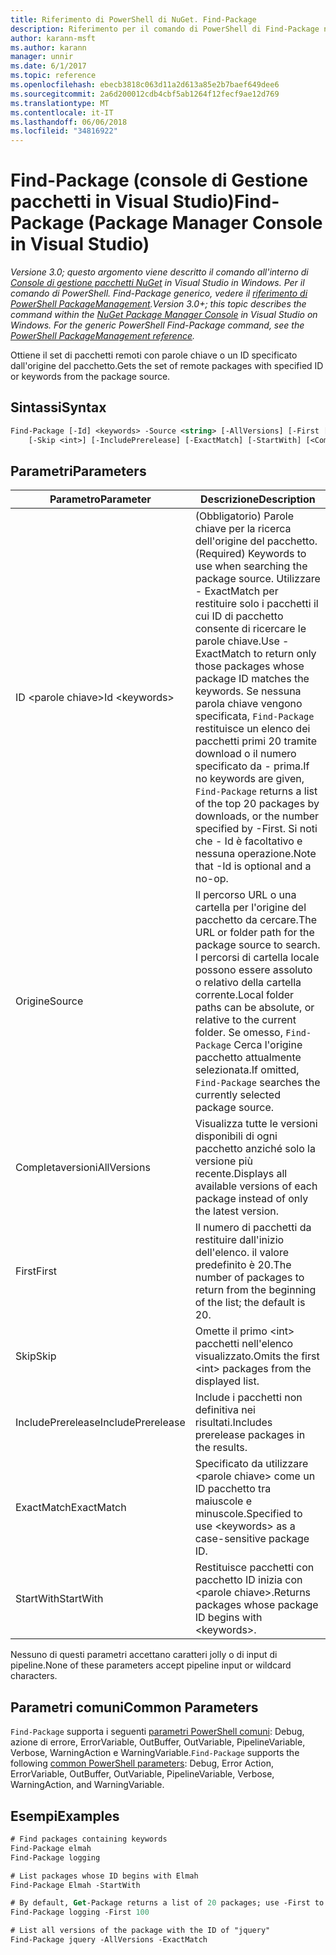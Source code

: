 ```yaml
---
title: Riferimento di PowerShell di NuGet. Find-Package
description: Riferimento per il comando di PowerShell di Find-Package nella Console di gestione pacchetti NuGet in Visual Studio.
author: karann-msft
ms.author: karann
manager: unnir
ms.date: 6/1/2017
ms.topic: reference
ms.openlocfilehash: ebecb3818c063d11a2d613a85e2b7baef649dee6
ms.sourcegitcommit: 2a6d200012cdb4cbf5ab1264f12fecf9ae12d769
ms.translationtype: MT
ms.contentlocale: it-IT
ms.lasthandoff: 06/06/2018
ms.locfileid: "34816922"
---
```

# <a name="find-package-package-manager-console-in-visual-studio"></a><span data-ttu-id="e9ffa-103">Find-Package (console di Gestione pacchetti in Visual Studio)</span><span class="sxs-lookup"><span data-stu-id="e9ffa-103">Find-Package (Package Manager Console in Visual Studio)</span></span>

<span data-ttu-id="e9ffa-104">*Versione 3.0; questo argomento viene descritto il comando all'interno di [Console di gestione pacchetti NuGet](package-manager-console.md) in Visual Studio in Windows. Per il comando di PowerShell. Find-Package generico, vedere il [riferimento di PowerShell PackageManagement](/powershell/module/packagemanagement/?view=powershell-6).*</span><span class="sxs-lookup"><span data-stu-id="e9ffa-104">*Version 3.0+; this topic describes the command within the [NuGet Package Manager Console](package-manager-console.md) in Visual Studio on Windows. For the generic PowerShell Find-Package command, see the [PowerShell PackageManagement reference](/powershell/module/packagemanagement/?view=powershell-6).*</span></span>

<span data-ttu-id="e9ffa-105">Ottiene il set di pacchetti remoti con parole chiave o un ID specificato dall'origine del pacchetto.</span><span class="sxs-lookup"><span data-stu-id="e9ffa-105">Gets the set of remote packages with specified ID or keywords from the package source.</span></span>

## <a name="syntax"></a><span data-ttu-id="e9ffa-106">Sintassi</span><span class="sxs-lookup"><span data-stu-id="e9ffa-106">Syntax</span></span>

```ps
Find-Package [-Id] <keywords> -Source <string> [-AllVersions] [-First [<int>]]
    [-Skip <int>] [-IncludePrerelease] [-ExactMatch] [-StartWith] [<CommonParameters>]
```

## <a name="parameters"></a><span data-ttu-id="e9ffa-107">Parametri</span><span class="sxs-lookup"><span data-stu-id="e9ffa-107">Parameters</span></span>

| <span data-ttu-id="e9ffa-108">Parametro</span><span class="sxs-lookup"><span data-stu-id="e9ffa-108">Parameter</span></span> | <span data-ttu-id="e9ffa-109">Descrizione</span><span class="sxs-lookup"><span data-stu-id="e9ffa-109">Description</span></span> |
| --- | --- |
| <span data-ttu-id="e9ffa-110">ID &lt;parole chiave&gt;</span><span class="sxs-lookup"><span data-stu-id="e9ffa-110">Id &lt;keywords&gt;</span></span> | <span data-ttu-id="e9ffa-111">(Obbligatorio) Parole chiave per la ricerca dell'origine del pacchetto.</span><span class="sxs-lookup"><span data-stu-id="e9ffa-111">(Required) Keywords to use when searching the package source.</span></span> <span data-ttu-id="e9ffa-112">Utilizzare - ExactMatch per restituire solo i pacchetti il cui ID di pacchetto consente di ricercare le parole chiave.</span><span class="sxs-lookup"><span data-stu-id="e9ffa-112">Use -ExactMatch to return only those packages whose package ID matches the keywords.</span></span> <span data-ttu-id="e9ffa-113">Se nessuna parola chiave vengono specificata, `Find-Package` restituisce un elenco dei pacchetti primi 20 tramite download o il numero specificato da - prima.</span><span class="sxs-lookup"><span data-stu-id="e9ffa-113">If no keywords are given, `Find-Package` returns a list of the top 20 packages by downloads, or the number specified by -First.</span></span> <span data-ttu-id="e9ffa-114">Si noti che - Id è facoltativo e nessuna operazione.</span><span class="sxs-lookup"><span data-stu-id="e9ffa-114">Note that -Id is optional and a no-op.</span></span> |
| <span data-ttu-id="e9ffa-115">Origine</span><span class="sxs-lookup"><span data-stu-id="e9ffa-115">Source</span></span> | <span data-ttu-id="e9ffa-116">Il percorso URL o una cartella per l'origine del pacchetto da cercare.</span><span class="sxs-lookup"><span data-stu-id="e9ffa-116">The URL or folder path for the package source to search.</span></span> <span data-ttu-id="e9ffa-117">I percorsi di cartella locale possono essere assoluto o relativo della cartella corrente.</span><span class="sxs-lookup"><span data-stu-id="e9ffa-117">Local folder paths can be absolute, or relative to the current folder.</span></span> <span data-ttu-id="e9ffa-118">Se omesso, `Find-Package` Cerca l'origine pacchetto attualmente selezionata.</span><span class="sxs-lookup"><span data-stu-id="e9ffa-118">If omitted, `Find-Package` searches the currently selected package source.</span></span> |
| <span data-ttu-id="e9ffa-119">Completaversioni</span><span class="sxs-lookup"><span data-stu-id="e9ffa-119">AllVersions</span></span> | <span data-ttu-id="e9ffa-120">Visualizza tutte le versioni disponibili di ogni pacchetto anziché solo la versione più recente.</span><span class="sxs-lookup"><span data-stu-id="e9ffa-120">Displays all available versions of each package instead of only the latest version.</span></span> |
| <span data-ttu-id="e9ffa-121">First</span><span class="sxs-lookup"><span data-stu-id="e9ffa-121">First</span></span> | <span data-ttu-id="e9ffa-122">Il numero di pacchetti da restituire dall'inizio dell'elenco. il valore predefinito è 20.</span><span class="sxs-lookup"><span data-stu-id="e9ffa-122">The number of packages to return from the beginning of the list; the default is 20.</span></span> |
| <span data-ttu-id="e9ffa-123">Skip</span><span class="sxs-lookup"><span data-stu-id="e9ffa-123">Skip</span></span> | <span data-ttu-id="e9ffa-124">Omette il primo &lt;int&gt; pacchetti nell'elenco visualizzato.</span><span class="sxs-lookup"><span data-stu-id="e9ffa-124">Omits the first &lt;int&gt; packages from the displayed list.</span></span>  |
| <span data-ttu-id="e9ffa-125">IncludePrerelease</span><span class="sxs-lookup"><span data-stu-id="e9ffa-125">IncludePrerelease</span></span> | <span data-ttu-id="e9ffa-126">Include i pacchetti non definitiva nei risultati.</span><span class="sxs-lookup"><span data-stu-id="e9ffa-126">Includes prerelease packages in the results.</span></span> |
| <span data-ttu-id="e9ffa-127">ExactMatch</span><span class="sxs-lookup"><span data-stu-id="e9ffa-127">ExactMatch</span></span> | <span data-ttu-id="e9ffa-128">Specificato da utilizzare &lt;parole chiave&gt; come un ID pacchetto tra maiuscole e minuscole.</span><span class="sxs-lookup"><span data-stu-id="e9ffa-128">Specified to use &lt;keywords&gt; as a case-sensitive package ID.</span></span> |
| <span data-ttu-id="e9ffa-129">StartWith</span><span class="sxs-lookup"><span data-stu-id="e9ffa-129">StartWith</span></span> | <span data-ttu-id="e9ffa-130">Restituisce pacchetti con pacchetto ID inizia con &lt;parole chiave&gt;.</span><span class="sxs-lookup"><span data-stu-id="e9ffa-130">Returns packages whose package ID begins with &lt;keywords&gt;.</span></span> |

<span data-ttu-id="e9ffa-131">Nessuno di questi parametri accettano caratteri jolly o di input di pipeline.</span><span class="sxs-lookup"><span data-stu-id="e9ffa-131">None of these parameters accept pipeline input or wildcard characters.</span></span>

## <a name="common-parameters"></a><span data-ttu-id="e9ffa-132">Parametri comuni</span><span class="sxs-lookup"><span data-stu-id="e9ffa-132">Common Parameters</span></span>

<span data-ttu-id="e9ffa-133">`Find-Package` supporta i seguenti [parametri PowerShell comuni](http://go.microsoft.com/fwlink/?LinkID=113216): Debug, azione di errore, ErrorVariable, OutBuffer, OutVariable, PipelineVariable, Verbose, WarningAction e WarningVariable.</span><span class="sxs-lookup"><span data-stu-id="e9ffa-133">`Find-Package` supports the following [common PowerShell parameters](http://go.microsoft.com/fwlink/?LinkID=113216): Debug, Error Action, ErrorVariable, OutBuffer, OutVariable, PipelineVariable, Verbose, WarningAction, and WarningVariable.</span></span>

## <a name="examples"></a><span data-ttu-id="e9ffa-134">Esempi</span><span class="sxs-lookup"><span data-stu-id="e9ffa-134">Examples</span></span>

```ps
# Find packages containing keywords
Find-Package elmah
Find-Package logging

# List packages whose ID begins with Elmah
Find-Package Elmah -StartWith

# By default, Get-Package returns a list of 20 packages; use -First to show more
Find-Package logging -First 100

# List all versions of the package with the ID of "jquery"
Find-Package jquery -AllVersions -ExactMatch
```
